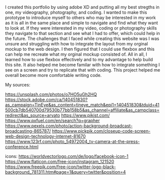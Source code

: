 
I created this portfolio by using adobe XD and putting all my best stregths in one, my videography, photography, and coding. I wanted to make this prototype
to introduce myself to others who may be interested in my work as it is all in the same place and simple to navigate and find what they want to
look at. If they were interested in my video, coding or photography skills they navigate to that section and see what I had to offer, which could help in the future. The challenges that I faced while creating this website was I was unsure and struggling with how to integrate the layout from my orginal mockup to the web design. 
I then figured that I could use flexbox and this can help me recreate what my orginal mockup consisted of.  All in all, I learned how to use flexbox
effectively and to my advantage to help build this site. It also helped me become familar with how to integrate something I see on a screen and try to replicate that with coding. This project helped me overall become more comfortable writing code.

My sources:

https://unsplash.com/photos/o7HO5uGh2HQ
 https://stock.adobe.com/ca/140451830?as_campaign=TinEye&as_content=tineye_match&epi1=140451830&tduid=41500cb7db540700d79530b77bb158b5&as_channel=affiliate&as_campclass=redirect&as_source=arvato
 https://www.pikist.com/
 https://www.pxfuel.com/en/search?q=grapher
https://www.pexels.com/photo/action-background-broadcast-broadcasting-865787/
https://www.pickpik.com/closeup-code-screen-web-design-technology-internet-81670
https://www.123rf.com/photo_54972004_tv-camera-at-the-press-conference.html

icons:
https://worldvectorlogo.com/de/logo/facebook-icon-1
https://www.flaticon.com/free-icon/instagram_121520
https://www.freepik.com/free-icon/twitter-logo-black-background_781311.htm#page=1&query=twitter&position=4
